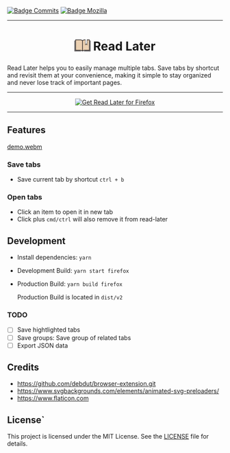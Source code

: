[![Badge Commits]][Commit Rate]
[![Badge Mozilla]][Mozilla]

***

<h1 align="center">
<sub>
<img src="https://raw.githubusercontent.com/longnghia/read-later/main/public/icon-128.png" height="38" width="38">
</sub>
Read Later
</h1>

Read Later helps you to easily manage multiple tabs.
Save tabs by shortcut and revisit them at your convenience, making it simple to stay organized and never lose track of important pages.

***

<p align="center">
<a href="https://addons.mozilla.org/en-US/firefox/addon/read-it-later/"><img src="https://github.com/user-attachments/assets/a89c4124-119a-4147-822d-23ac1e831d18" alt="Get Read Later for Firefox"></a>
</p>

***


## Features

[demo.webm](https://github.com/user-attachments/assets/577d4ba1-2979-4b23-9cc9-8e0e521612ba)

### Save tabs

- Save current tab by shortcut `ctrl + b`

### Open tabs

- Click an item to open it in new tab
- Click plus `cmd/ctrl` will also remove it from read-later

## Development

- Install dependencies: `yarn`
- Development Build: `yarn start firefox`
- Production Build: `yarn build firefox`

  Production Build is located in `dist/v2`

### TODO

- [ ] Save hightlighted tabs
- [ ] Save groups: Save group of related tabs
- [ ] Export JSON data

## Credits

- <https://github.com/debdut/browser-extension.git>
- <https://www.svgbackgrounds.com/elements/animated-svg-preloaders/>
- <https://www.flaticon.com>


## License`

This project is licensed under the MIT License. See the [LICENSE](LICENSE) file for details.


<!---------------------------------[ Internal ]-------------------------------->

[Commit Rate]: https://github.com/longnghia/read-later/commits/main
[Mozilla]: https://addons.mozilla.org/addon/read-it-later/

<!----------------------------------[ Badges ]--------------------------------->

[Badge Commits]: https://img.shields.io/github/commit-activity/m/longnghia/read-later?label=Commits
[Badge Mozilla]: https://img.shields.io/amo/rating/read-it-later?label=Firefox
